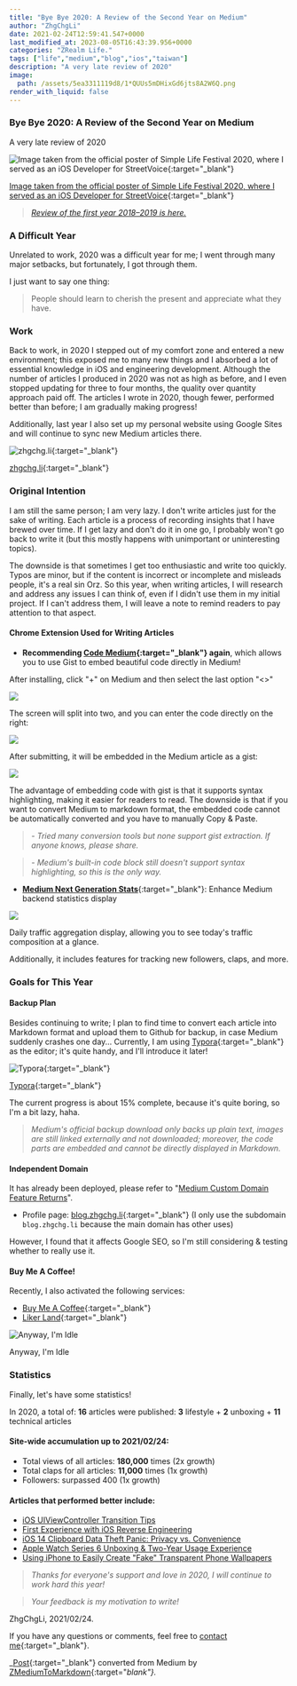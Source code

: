 ```yaml
---
title: "Bye Bye 2020: A Review of the Second Year on Medium"
author: "ZhgChgLi"
date: 2021-02-24T12:59:41.547+0000
last_modified_at: 2023-08-05T16:43:39.956+0000
categories: "ZRealm Life."
tags: ["life","medium","blog","ios","taiwan"]
description: "A very late review of 2020"
image:
  path: /assets/5ea3311119d8/1*QUUs5mDHixGd6jts8A2W6Q.png
render_with_liquid: false
---
```


### Bye Bye 2020: A Review of the Second Year on Medium

A very late review of 2020



![[Image taken from the official poster of Simple Life Festival 2020, where I served as an iOS Developer for StreetVoice](https://simplelife.streetvoice.com/2020/){:target="_blank"}](/assets/5ea3311119d8/1*QUUs5mDHixGd6jts8A2W6Q.png)

[Image taken from the official poster of Simple Life Festival 2020, where I served as an iOS Developer for StreetVoice](https://simplelife.streetvoice.com/2020/){:target="_blank"}


> [_Review of the first year 2018–2019 is here._](../d01252331b53/) 




### A Difficult Year

Unrelated to work, 2020 was a difficult year for me; I went through many major setbacks, but fortunately, I got through them.

I just want to say one thing:


> People should learn to cherish the present and appreciate what they have. 



### Work

Back to work, in 2020 I stepped out of my comfort zone and entered a new environment; this exposed me to many new things and I absorbed a lot of essential knowledge in iOS and engineering development. Although the number of articles I produced in 2020 was not as high as before, and I even stopped updating for three to four months, the quality over quantity approach paid off. The articles I wrote in 2020, though fewer, performed better than before; I am gradually making progress!

Additionally, last year I also set up my personal website using Google Sites and will continue to sync new Medium articles there.


![[zhgchg\.li](http://www.zhgchg.li){:target="_blank"}](/assets/5ea3311119d8/1*O4AmlRnkMv0jLxpre9bktA.png)

[zhgchg\.li](http://www.zhgchg.li){:target="_blank"}
### Original Intention

I am still the same person; I am very lazy. I don't write articles just for the sake of writing. Each article is a process of recording insights that I have brewed over time. If I get lazy and don't do it in one go, I probably won't go back to write it (but this mostly happens with unimportant or uninteresting topics).

The downside is that sometimes I get too enthusiastic and write too quickly. Typos are minor, but if the content is incorrect or incomplete and misleads people, it's a real sin Orz. So this year, when writing articles, I will research and address any issues I can think of, even if I didn't use them in my initial project. If I can't address them, I will leave a note to remind readers to pay attention to that aspect.
#### Chrome Extension Used for Writing Articles
- **Recommending [Code Medium](https://chrome.google.com/webstore/detail/code-medium/dganoageikmadjocbmklfgaejpkdigbe){:target="_blank"} again**, which allows you to use Gist to embed beautiful code directly in Medium!


After installing, click "+" on Medium and then select the last option "<>"


![](/assets/5ea3311119d8/1*dhLr-LydWl6vuvcA9P9UNw.png)


The screen will split into two, and you can enter the code directly on the right:


![](/assets/5ea3311119d8/1*lJb-wRFoFgmTTNCBtYJ74g.png)


After submitting, it will be embedded in the Medium article as a gist:


![](/assets/5ea3311119d8/1*69EgN0TUBDBEWSDusjDd7Q.png)


The advantage of embedding code with gist is that it supports syntax highlighting, making it easier for readers to read. The downside is that if you want to convert Medium to markdown format, the embedded code cannot be automatically converted and you have to manually Copy & Paste.


> _\- Tried many conversion tools but none support gist extraction. If anyone knows, please share._ 
 

> _\- Medium's built-in code block still doesn't support syntax highlighting, so this is the only way._ 

- [**Medium Next Generation Stats**](https://chrome.google.com/webstore/detail/medium-next-generation-st/fhopcbdfcaleefngfpglahlpfhagendo){:target="_blank"}: Enhance Medium backend statistics display

![](/assets/5ea3311119d8/1*3oHyZfBg6vURkwfvVvblNg.png)

Daily traffic aggregation display, allowing you to see today's traffic composition at a glance.

Additionally, it includes features for tracking new followers, claps, and more.
### Goals for This Year
#### Backup Plan

Besides continuing to write; I plan to find time to convert each article into Markdown format and upload them to Github for backup, in case Medium suddenly crashes one day... Currently, I am using [Typora](http://typora.io/){:target="_blank"} as the editor; it's quite handy, and I'll introduce it later!

![[Typora](http://typora.io/){:target="_blank"}](/assets/5ea3311119d8/1*zbgIDgPkq36aU01YSrNGvg.png)

[Typora](http://typora.io/){:target="_blank"}

The current progress is about 15% complete, because it's quite boring, so I'm a bit lazy, haha.

> _Medium's official backup download only backs up plain text, images are still linked externally and not downloaded; moreover, the code parts are embedded and cannot be directly displayed in Markdown._

#### Independent Domain

It has already been deployed, please refer to "[Medium Custom Domain Feature Returns](../d9a95d4224ea/)".

- Profile page: [blog\.zhgchg\.li](http://blog.zhgchg.li/){:target="_blank"} (I only use the subdomain `blog.zhgchg.li` because the main domain has other uses)

However, I found that it affects Google SEO, so I'm still considering & testing whether to really use it.
#### Buy Me A Coffee!

Recently, I also activated the following services:
- [Buy Me A Coffee](https://www.buymeacoffee.com/zhgchgli){:target="_blank"}
- [Liker Land](https://liker.land/zhgchgli/civic){:target="_blank"}

![Anyway, I'm Idle](/assets/5ea3311119d8/1*CkHby264C3AC5ixNj8qIrw.png)

Anyway, I'm Idle
### Statistics

Finally, let's have some statistics!

In 2020, a total of:
**16** articles were published: **3** lifestyle \+ **2** unboxing \+ **11** technical articles
#### Site-wide accumulation up to 2021/02/24:
- Total views of all articles: **180,000** times (2x growth)
- Total claps for all articles: **11,000** times (1x growth)
- Followers: surpassed 400 (1x growth)

#### Articles that performed better include:
- [iOS UIViewController Transition Tips](../14cee137c565/)
- [First Experience with iOS Reverse Engineering](../7498e1ff93ce/)
- [iOS 14 Clipboard Data Theft Panic: Privacy vs. Convenience](../8a04443024e2/)
- [Apple Watch Series 6 Unboxing & Two-Year Usage Experience](../eab0e984043/)
- [Using iPhone to Easily Create "Fake" Transparent Phone Wallpapers](../2e4429f410d6/)

> _Thanks for everyone's support and love in 2020, I will continue to work hard this year!_

> _Your feedback is my motivation to write!_

ZhgChgLi, 2021/02/24.

If you have any questions or comments, feel free to [contact me](https://www.zhgchg.li/contact){:target="_blank"}.

_[Post](https://medium.com/zrealm-life/bye-bye-2020-%E7%B6%93%E7%87%9F-medium-%E7%AC%AC%E4%BA%8C%E5%B9%B4%E5%9B%9E%E9%A1%A7-5ea3311119d8){:target="_blank"} converted from Medium by [ZMediumToMarkdown](https://github.com/ZhgChgLi/ZMediumToMarkdown){:target="_blank"}._
